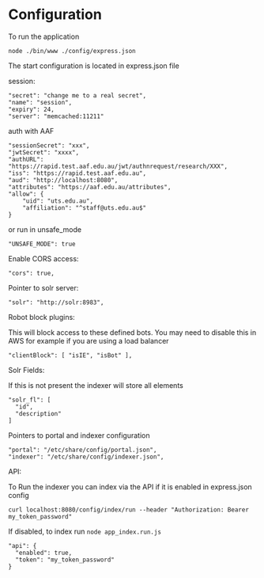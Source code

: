 # Configuration

To run the application

```shell
node ./bin/www ./config/express.json
```

The start configuration is located in express.json file

session:
```shell
"secret": "change me to a real secret",
"name": "session",
"expiry": 24,
"server": "memcached:11211"
```

auth with AAF
```shell
"sessionSecret": "xxx",
"jwtSecret": "xxxx",
"authURL": "https://rapid.test.aaf.edu.au/jwt/authnrequest/research/XXX",
"iss": "https://rapid.test.aaf.edu.au",
"aud": "http://localhost:8080",
"attributes": "https://aaf.edu.au/attributes",
"allow": {
    "uid": "uts.edu.au",
    "affiliation": "^staff@uts.edu.au$"
}
```
or run in unsafe_mode
```shell
"UNSAFE_MODE": true

```
Enable CORS access:
```shell
"cors": true,
```

Pointer to solr server:
```shell
"solr": "http://solr:8983",

```
Robot block plugins:

This will block access to these defined bots. 
You may need to disable this in AWS for example if you are using a load balancer
```shell
"clientBlock": [ "isIE", "isBot" ],

```

Solr Fields:

If this is not present the indexer will store all elements
```shell
"solr_fl": [
  "id",
  "description"
]
```

Pointers to portal and indexer configuration
```shell
"portal": "/etc/share/config/portal.json",
"indexer": "/etc/share/config/indexer.json",
```

API:

To Run the indexer you can index via the API if it is enabled in express.json config

```shell
curl localhost:8080/config/index/run --header "Authorization: Bearer my_token_password"
```

If disabled, to index run `node app_index.run.js`
```shell
"api": {
  "enabled": true,
  "token": "my_token_password"
}
```
